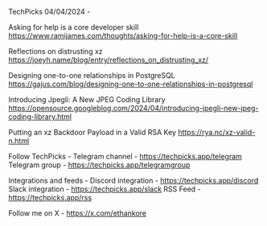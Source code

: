 TechPicks 04/04/2024 -

Asking for help is a core developer skill
https://www.ramijames.com/thoughts/asking-for-help-is-a-core-skill

Reflections on distrusting xz
https://joeyh.name/blog/entry/reflections_on_distrusting_xz/

Designing one-to-one relationships in PostgreSQL
https://gajus.com/blog/designing-one-to-one-relationships-in-postgresql

Introducing Jpegli: A New JPEG Coding Library
https://opensource.googleblog.com/2024/04/introducing-jpegli-new-jpeg-coding-library.html

Putting an xz Backdoor Payload in a Valid RSA Key
https://rya.nc/xz-valid-n.html

Follow TechPicks -
Telegram channel - https://techpicks.app/telegram
Telegram group - https://techpicks.app/telegramgroup

Integrations and feeds -
Discord integration - https://techpicks.app/discord
Slack integration - https://techpicks.app/slack
RSS Feed - https://techpicks.app/rss

Follow me on X - https://x.com/ethankore